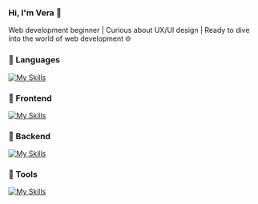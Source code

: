 ### Hi, I'm Vera 👋

Web development beginner | Curious about UX/UI design | Ready to dive into the world of web development 🌐

### 🚀 Languages
[![My Skills](https://skillicons.dev/icons?i=js,ts,java,python,r)](https://skillicons.dev)

### 🎨 Frontend
[![My Skills](https://skillicons.dev/icons?i=html,css,react,tailwind,bootstrap,sass,jquery)](https://skillicons.dev)

### 🔌 Backend
[![My Skills](https://skillicons.dev/icons?i=nodejs,expressjs,mongodb,mysql)](https://skillicons.dev)

### 🧰 Tools
[![My Skills](https://skillicons.dev/icons?i=git,github,npm,vscode,postman)](https://skillicons.dev)
